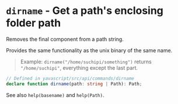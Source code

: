 # `dirname` - Get a path's enclosing folder path

Removes the final component from a path string.

Provides the same functionality as the unix binary of the same name.

> Example: `dirname("/home/suchipi/something")` returns `"/home/suchipi"`, everything except the last part.

```ts
// Defined in yavascript/src/api/commands/dirname
declare function dirname(path: string | Path): Path;
```

See also `help(basename)` and `help(Path)`.
